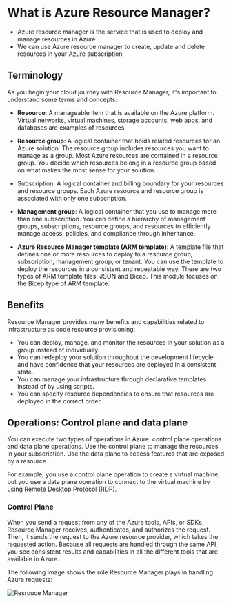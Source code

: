 # What is Azure Resource Manager?

- Azure resource manager is the service that is used to deploy and manage resources in Azure
- We can use Azure resource manager to create, update and delete resources in your Azure subscription

## Terminology 

As you begin your cloud journey with Resource Manager, it's important to understand some terms and concepts:

- <b>Resource</b>: A manageable item that is available on the Azure platform. Virtual networks, virtual machines, storage accounts, web apps, and databases are examples of resources.

- <b>Resource group</b>: A logical container that holds related resources for an Azure solution. The resource group includes resources you want to manage as a group. Most Azure resources are contained in a resource group. You decide which resources belong in a resource group based on what makes the most sense for your solution.

- Subscription: A logical container and billing boundary for your resources and resource groups. Each Azure resource and resource group is associated with only one subscription.

- <b>Management group</b>: A logical container that you use to manage more than one subscription. You can define a hierarchy of management groups, subscriptions, resource groups, and resources to efficiently manage access, policies, and compliance through inheritance.

- <b>Azure Resource Manager template (ARM template)</b>: A template file that defines one or more resources to deploy to a resource group, subscription, management group, or tenant. You can use the template to deploy the resources in a consistent and repeatable way. There are two types of ARM template files: JSON and Bicep. This module focuses on the Bicep type of ARM template.


## Benefits

Resource Manager provides many benefits and capabilities related to infrastructure as code resource provisioning:

- You can deploy, manage, and monitor the resources in your solution as a group instead of individually.
- You can redeploy your solution throughout the development lifecycle and have confidence that your resources are deployed in a consistent state.
- You can manage your infrastructure through declarative templates instead of by using scripts.
- You can specify resource dependencies to ensure that resources are deployed in the correct order.


## Operations: Control plane and data plane

You can execute two types of operations in Azure: control plane operations and data plane operations. Use the control plane to manage the resources in your subscription. Use the data plane to access features that are exposed by a resource.

For example, you use a control plane operation to create a virtual machine, but you use a data plane operation to connect to the virtual machine by using Remote Desktop Protocol (RDP).


### Control Plane

When you send a request from any of the Azure tools, APIs, or SDKs, Resource Manager receives, authenticates, and authorizes the request. Then, it sends the request to the Azure resource provider, which takes the requested action. Because all requests are handled through the same API, you see consistent results and capabilities in all the different tools that are available in Azure.

The following image shows the role Resource Manager plays in handling Azure requests:

<img src="https://docs.microsoft.com/en-us/learn/modules/includes/media/azure-resource-manager.png" alt="Resrouce Manager" style="text-align:center: 10px;" />

